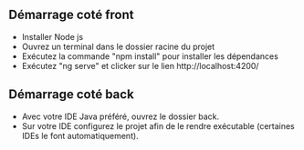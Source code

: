 ## Démarrage coté front
- Installer Node js
- Ouvrez un terminal dans le dossier racine du projet
- Exécutez la commande "npm install" pour installer les dépendances
- Exécutez "ng serve" et clicker sur le lien http://localhost:4200/
## Démarrage coté back
- Avec votre IDE Java préféré, ouvrez le dossier back.
- Sur votre IDE configurez le projet afin de le rendre exécutable (certaines IDEs le font automatiquement).
